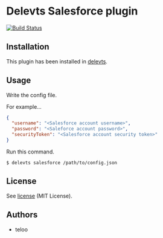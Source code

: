 Delevts Salesforce plugin
==================

[![Build Status](https://travis-ci.org/teloo/delevts-plugin-salesforce.svg?branch=master)](https://travis-ci.org/teloo/delevts-plugin-salesforce)

## Installation

This plugin has been installed in [delevts](https://github.com/teloo/delevts).

## Usage

Write the config file.

For example...

```json
{
  "username": "<Salesforce account username>",
  "password": "<Saleforce account password>",
  "securityToken": "<Salesforce account security token>"
}
```

Run this command.

```shell
$ delevts salesforce /path/to/config.json
```

## License

See [license](LICENSE) (MIT License).

## Authors

* teloo
